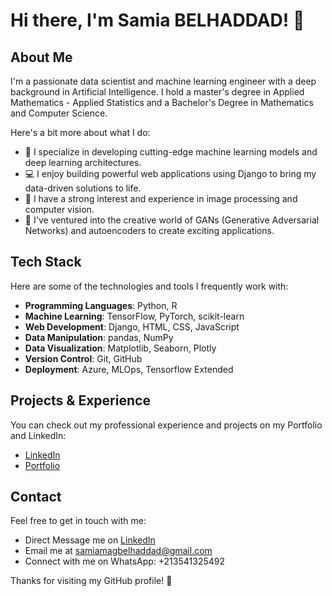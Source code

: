 # Hi there, I'm Samia BELHADDAD! 👋

## About Me

I'm a passionate data scientist and machine learning engineer with a deep background in Artificial Intelligence. I hold a master's degree in Applied Mathematics - Applied Statistics and a Bachelor's Degree in Mathematics and Computer Science.

Here's a bit more about what I do:

- 🌟 I specialize in developing cutting-edge machine learning models and deep learning architectures.
- 💻 I enjoy building powerful web applications using Django to bring my data-driven solutions to life.
- 📸 I have a strong interest and experience in image processing and computer vision.
- 🎨 I've ventured into the creative world of GANs (Generative Adversarial Networks) and autoencoders to create exciting applications.

## Tech Stack

Here are some of the technologies and tools I frequently work with:

- **Programming Languages**: Python, R
- **Machine Learning**: TensorFlow, PyTorch, scikit-learn
- **Web Development**: Django, HTML, CSS, JavaScript
- **Data Manipulation**: pandas, NumPy
- **Data Visualization**: Matplotlib, Seaborn, Plotly
- **Version Control**: Git, GitHub
- **Deployment**: Azure, MLOps, Tensorflow Extended

## Projects & Experience

You can check out my professional experience and projects on my Portfolio and LinkedIn:

- [LinkedIn](https://www.linkedin.com/in/samiabelhaddad/)
- [Portfolio](https://hypatchia.github.io/)

## Contact

Feel free to get in touch with me:

- Direct Message me on [LinkedIn](https://www.linkedin.com/in/samiabelhaddad/)
- Email me at samiamagbelhaddad@gmail.com
- Connect with me on WhatsApp: +213541325492

Thanks for visiting my GitHub profile! 🚀
